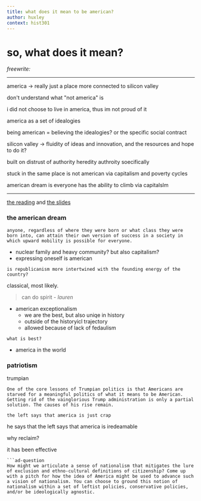 ```yaml
---
title: what does it mean to be american? 
author: huxley
context: hist301
---
```



# so, what does it mean?

*freewrite:*

---

america -> really just a place
more connected to silicon valley

don't understand what "not america" is 

i did not choose to live in america, thus im not proud of it

america as a set of idealogies

being american = believing the idealogies? or the specific social contract

silicon valley -> fluidity of ideas and innovation, and the resources and hope to do it?

built on distrust of authority
heredity  authroity soecifically 

stuck in the same place is not american
	via capitalism and poverty cycles

american dream is everyone has the ability to climb via capitalslm

---
[the reading](https://docs.google.com/document/d/15X8knvkTgq1R4WklZ0GcP2RzaiYshO1L5mzkb1yhBQo/edit#)
and [the slides](https://nuevaschool.instructure.com/courses/3776/modules/items/219697)

### the american dream

```ad-def
anyone, regardless of where they were born or what class they were born into, can attain their own version of success in a society in which upward mobility is possible for everyone.
```

- nuclear family and heavy community? but also capitalism?
- expressing oneself is american

```ad-question
is republicanism more intertwined with the founding energy of the country?
```
classical, most likely.

> can do spirit - *lauren*

- american exceptionalism
	- we are the best, but also uniqe in history 
	- outside of the historyicl trajectory
	- allowed because of lack of fedaulism

```ad-question
what is best?
```

- america in the world



### patriotism

trumpian

```ad-def
One of the core lessons of Trumpian politics is that Americans are starved for a meaningful politics of what it means to be American. Getting rid of the vainglorious Trump administration is only a partial solution. The causes of his rise remain.
```

```ad-qoute
the left says that america is just crap
```

he says that the left says that america is iredeamable

why reclaim?

it has been effective






```ad-important
```ad-question
How might we articulate a sense of nationalism that mitigates the lure of exclusion and ethno-cultural definitions of citizenship? Come up with a pitch for how the idea of America might be used to advance such a vision of nationalism. You can choose to ground this notion of nationalism within a set of leftist policies, conservative policies, and/or be ideologically agnostic.
```
```















